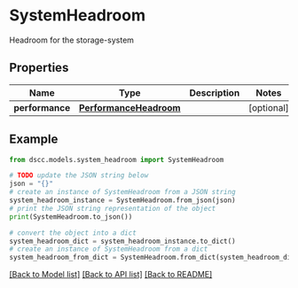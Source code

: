 # SystemHeadroom

Headroom for the storage-system

## Properties

Name | Type | Description | Notes
------------ | ------------- | ------------- | -------------
**performance** | [**PerformanceHeadroom**](PerformanceHeadroom.md) |  | [optional] 

## Example

```python
from dscc.models.system_headroom import SystemHeadroom

# TODO update the JSON string below
json = "{}"
# create an instance of SystemHeadroom from a JSON string
system_headroom_instance = SystemHeadroom.from_json(json)
# print the JSON string representation of the object
print(SystemHeadroom.to_json())

# convert the object into a dict
system_headroom_dict = system_headroom_instance.to_dict()
# create an instance of SystemHeadroom from a dict
system_headroom_from_dict = SystemHeadroom.from_dict(system_headroom_dict)
```
[[Back to Model list]](../README.md#documentation-for-models) [[Back to API list]](../README.md#documentation-for-api-endpoints) [[Back to README]](../README.md)


